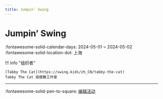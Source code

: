 ```yaml
---
title: Jumpin’ Swing
---
```


# Jumpin’ Swing 

:fontawesome-solid-calendar-days: 2024-05-01 ~ 2024-05-02  
:fontawesome-solid-location-dot: 上海  

!!! info "组织者"

    [Tabby The Cat](https://swing.kids/zh_CN/tabby-the-cat)  
    Tabby The Cat 摇摆舞工作室  

---

:fontawesome-solid-pen-to-square: [编辑活动](https://github.com/swingdance/events/issues/new?assignees=&labels=update+event&projects=&template=03-update_entity.yml&title=Update%20Event%3A%202024%2Fzh_CN%20%E2%80%A2%20Jumpin%E2%80%99%20Swing&region=zh_CN&year=2024&id=jumping-swing-2024&name=Jumpin%E2%80%99%20Swing&org_id=tabby-the-cat)
